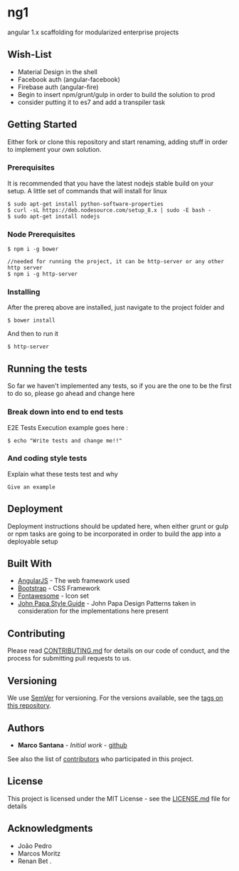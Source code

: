 # ng1
angular 1.x scaffolding for modularized enterprise projects

## Wish-List

- Material Design in the shell 
- Facebook auth (angular-facebook) 
- Firebase auth (angular-fire) 
- Begin to insert npm/grunt/gulp in order to build the solution to prod
- consider putting it to es7 and add a transpiler task


## Getting Started

Either fork or clone this repository and start renaming, adding stuff in order to implement your own solution. 

### Prerequisites

It is recommended that you have the latest nodejs stable build on your setup. A little set of commands that will install for linux


```
$ sudo apt-get install python-software-properties
$ curl -sL https://deb.nodesource.com/setup_8.x | sudo -E bash -
$ sudo apt-get install nodejs

```

### Node Prerequisites
```
$ npm i -g bower

//needed for running the project, it can be http-server or any other http server 
$ npm i -g http-server 
``` 

### Installing

After the prereq above are installed, just navigate to the project folder and 

```
$ bower install 
```

And then to run it 
```
$ http-server 

```

## Running the tests

So far we haven't implemented any tests, so if you are the one to be the first to do so, please go ahead and change here 

### Break down into end to end tests

E2E Tests Execution example goes here : 
```
$ echo "Write tests and change me!!"
```

### And coding style tests

Explain what these tests test and why

```
Give an example
```

## Deployment

Deployment instructions should be updated here, when either grunt or gulp or npm tasks are going to be incorporated in order to build the app into a deployable setup

## Built With

* [AngularJS](https://docs.angularjs.org/api/) - The web framework used
* [Bootstrap](https://bootstrapdocs.com/v3.3.6/docs/) - CSS Framework
* [Fontawesome](http://fontawesome.io/icons/) - Icon set
* [John Papa Style Guide](https://github.com/johnpapa/angular-styleguide/tree/master/a1) - John Papa Design Patterns taken in consideration for the implementations here present

## Contributing

Please read [CONTRIBUTING.md](https://gist.github.com/PurpleBooth/b24679402957c63ec426) for details on our code of conduct, and the process for submitting pull requests to us.

## Versioning

We use [SemVer](http://semver.org/) for versioning. For the versions available, see the [tags on this repository](https://github.com/your/project/tags). 

## Authors

* **Marco Santana** - *Initial work* - [github](https://github.com/marcosantana77)

See also the list of [contributors](https://github.com/marcosantana/ng1/contributors) who participated in this project.

## License

This project is licensed under the MIT License - see the [LICENSE.md](LICENSE.md) file for details

## Acknowledgments

* João Pedro
* Marcos Moritz 
* Renan Bet
.
